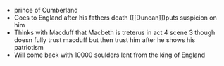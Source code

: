 - prince of Cumberland
- Goes to England after his fathers death ([[Duncan]])puts suspicion on him
- Thinks with Macduff that Macbeth is treterus in act 4 scene 3 though doesn fully trust macduff but then trust him after he shows his patriotism
- Will come back with 10000 soulders lent from the king of England
<!--stackedit_data:
eyJoaXN0b3J5IjpbMTQxNTMxODc4MywtMTI5NjI5ODI5OV19
-->